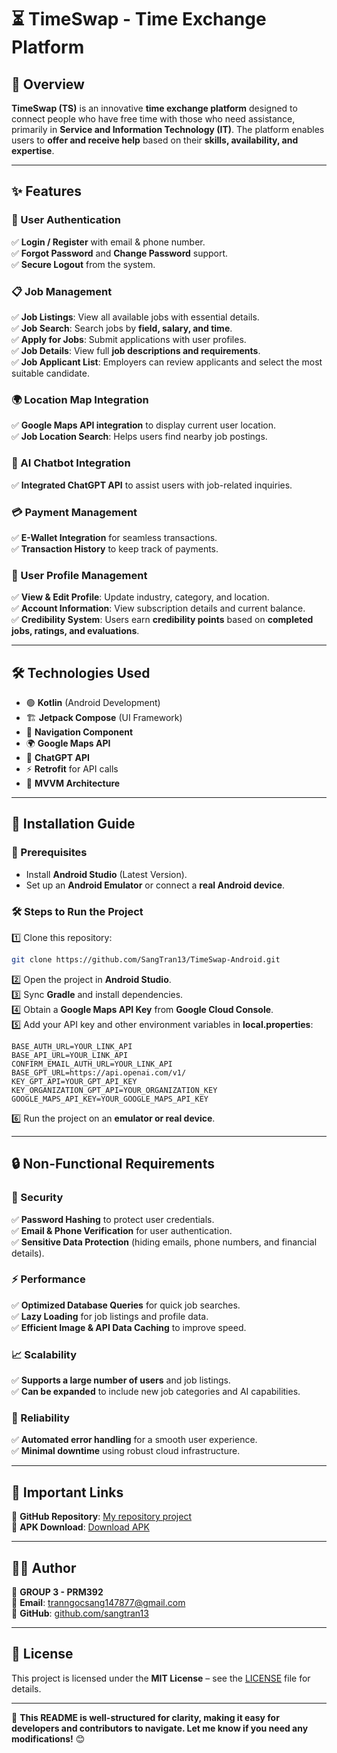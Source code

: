 # ⏳ TimeSwap - Time Exchange Platform  

## 📌 Overview  
**TimeSwap (TS)** is an innovative **time exchange platform** designed to connect people who have free time with those who need assistance, primarily in **Service and Information Technology (IT)**. The platform enables users to **offer and receive help** based on their **skills, availability, and expertise**.  

---

## ✨ Features  

### 👤 User Authentication  
✅ **Login / Register** with email & phone number.  
✅ **Forgot Password** and **Change Password** support.  
✅ **Secure Logout** from the system.  

### 📋 Job Management  
✅ **Job Listings**: View all available jobs with essential details.  
✅ **Job Search**: Search jobs by **field, salary, and time**.  
✅ **Apply for Jobs**: Submit applications with user profiles.  
✅ **Job Details**: View full **job descriptions and requirements**.  
✅ **Job Applicant List**: Employers can review applicants and select the most suitable candidate.  

### 🌍 Location Map Integration  
✅ **Google Maps API integration** to display current user location.  
✅ **Job Location Search**: Helps users find nearby job postings.  

### 🤖 AI Chatbot Integration  
✅ **Integrated ChatGPT API** to assist users with job-related inquiries.  

### 💳 Payment Management  
✅ **E-Wallet Integration** for seamless transactions.  
✅ **Transaction History** to keep track of payments.  

### 📄 User Profile Management  
✅ **View & Edit Profile**: Update industry, category, and location.  
✅ **Account Information**: View subscription details and current balance.  
✅ **Credibility System**: Users earn **credibility points** based on **completed jobs, ratings, and evaluations**.  

---

## 🛠️ Technologies Used  

- 🟢 **Kotlin** (Android Development)  
- 🏗️ **Jetpack Compose** (UI Framework)  
- 🔀 **Navigation Component**  
- 🌍 **Google Maps API**  
- 🤖 **ChatGPT API**  
- ⚡ **Retrofit** for API calls  
- 🏢 **MVVM Architecture**  

---

## 🚀 Installation Guide  

### 📌 Prerequisites  
- Install **Android Studio** (Latest Version).  
- Set up an **Android Emulator** or connect a **real Android device**.  

### 🛠️ Steps to Run the Project  
1️⃣ Clone this repository:  
   ```sh
   git clone https://github.com/SangTran13/TimeSwap-Android.git
   ```  
2️⃣ Open the project in **Android Studio**.  
3️⃣ Sync **Gradle** and install dependencies.  
4️⃣ Obtain a **Google Maps API Key** from **Google Cloud Console**.  
5️⃣ Add your API key and other environment variables in **local.properties**:  

   ```properties
   BASE_AUTH_URL=YOUR_LINK_API
   BASE_API_URL=YOUR_LINK_API
   CONFIRM_EMAIL_AUTH_URL=YOUR_LINK_API
   BASE_GPT_URL=https://api.openai.com/v1/
   KEY_GPT_API=YOUR_GPT_API_KEY
   KEY_ORGANIZATION_GPT_API=YOUR_ORGANIZATION_KEY
   GOOGLE_MAPS_API_KEY=YOUR_GOOGLE_MAPS_API_KEY
   ```  
6️⃣ Run the project on an **emulator or real device**.  

---

## 🔒 Non-Functional Requirements  

### 🔐 Security  
✅ **Password Hashing** to protect user credentials.  
✅ **Email & Phone Verification** for user authentication.  
✅ **Sensitive Data Protection** (hiding emails, phone numbers, and financial details).  

### ⚡ Performance  
✅ **Optimized Database Queries** for quick job searches.  
✅ **Lazy Loading** for job listings and profile data.  
✅ **Efficient Image & API Data Caching** to improve speed.  

### 📈 Scalability  
✅ **Supports a large number of users** and job listings.  
✅ **Can be expanded** to include new job categories and AI capabilities.  

### 🔄 Reliability  
✅ **Automated error handling** for a smooth user experience.  
✅ **Minimal downtime** using robust cloud infrastructure.  

---

## 🔗 Important Links  

🔹 **GitHub Repository**: [My repository project](https://github.com/SangTran13/time-swap-android)  
🔹 **APK Download**: [Download APK](https://drive.google.com/file/d/18l0deLnGPnUns_6qkaC98DUORBHSn9WD/view)  

---

## 👨‍💻 Author  

📌 **GROUP 3 - PRM392**  
📧 **Email**: [tranngocsang147877@gmail.com](mailto:tranngocsang147877@gmail.com)  
🔗 **GitHub**: [github.com/sangtran13](https://github.com/sangtran13)  

---

## 📜 License  

This project is licensed under the **MIT License** – see the [LICENSE](./LICENSE) file for details.  

---

🚀 **This README is well-structured for clarity, making it easy for developers and contributors to navigate. Let me know if you need any modifications!** 😊  
